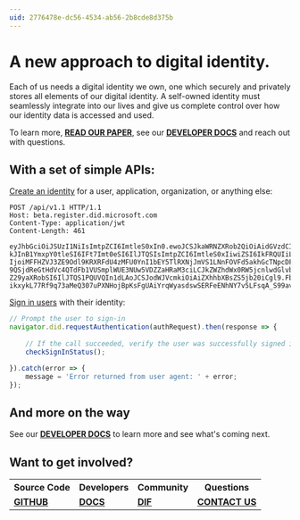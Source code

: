 ```yaml
---
uid: 2776478e-dc56-4534-ab56-2b8cde8d375b
---
```


# A new approach to digital identity.

Each of us needs a digital identity we own, one which securely and privately stores all elements of our digital identity. A self-owned identity must seamlessly integrate into our lives and give us complete control over how our identity data is accessed and used.

To learn more, [**READ OUR PAPER**](https://query.prod.cms.rt.microsoft.com/cms/api/am/binary/RE2DjfY), see our [**DEVELOPER DOCS**](/docs/overview.html) and reach out with questions.

## With a set of simple APIs:

[Create an identity](xref:4d54b401-1bb0-4470-9d43-c2cb2cde1184) for a user, application, organization, or anything else:

```
POST /api/v1.1 HTTP/1.1
Host: beta.register.did.microsoft.com
Content-Type: application/jwt
Content-Length: 461

eyJhbGciOiJSUzI1NiIsImtpZCI6ImtleS0xIn0.ewoJCSJkaWRNZXRob2QiOiAidGVzdCIsCg
kJInB1YmxpY0tleSI6IFt7Imt0eSI6IlJTQSIsImtpZCI6ImtleS0xIiwiZSI6IkFRQUIiLCJu
IjoiMFFHZVJ3ZE9Odl9KRXRFdU4zMFU0YnI1bEY5TlRXNjJmVS1LNnFOVFd5akhGcTNpcDFqSF
9QSjdReGtHdVc4QTdFb1VUSmplWUE3NUw5VDZZaHRaM3ciLCJkZWZhdWx0RW5jcnlwdGlvbkFs
Z29yaXRobSI6IlJTQS1PQUVQIn1dLAoJCSJodWJVcmkiOiAiZXhhbXBsZS5jb20iCgl9.FbS2S
ikxykL77Rf9q73aMeQ307uPXNHojBpKsFgUAiYrqWyasdswSERFeENhNY7v5LFsqA_S99avQUlDSD3UFA
```

[Sign in users](xref:4cbe4653-e1b6-4240-a8f2-cacbb30b95d7) with their identity:
```javascript
// Prompt the user to sign-in
navigator.did.requestAuthentication(authRequest).then(response => {
    
    // If the call succeeded, verify the user was successfully signed in
    checkSignInStatus();

}).catch(error => {
    message = 'Error returned from user agent: ' + error;
});
```

## And more on the way

See our [**DEVELOPER DOCS**](/docs/overview.html) to learn more and see what's coming next.

## Want to get involved?

<table class="table table-landing table-next-steps">
<tbody>
<tr>
<th>Source Code</th>
<th>Developers</th>
<th>Community</th>
<th>Questions</th>
</tr>
<tr>
<td><a href="https://github.com/decentralized-identity"><strong>GITHUB</strong></a></td>
<td><a href="/docs/overview.html"><strong>DOCS</strong></a></td>
<td><a href="https://identity.foundation/"><strong>DIF</strong></a></td>
<td><a href="mailto:ownyouridentity@microsoft.com"><strong>CONTACT US</strong></a></td>
</tr>
</tbody>
</table>